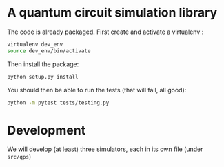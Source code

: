 # A quantum circuit simulation library

The code is already packaged. First create and activate a virtualenv :
```bash
virtualenv dev_env
source dev_env/bin/activate
```
Then install the package:
```bash
python setup.py install
```

You should then be able to run the tests (that will fail, all good):
```bash
python -m pytest tests/testing.py
```

# Development

We will develop (at least) three simulators, each in its own file (under `src/qps`)